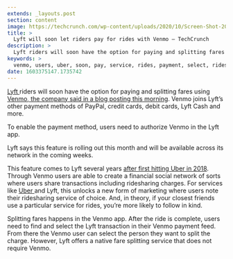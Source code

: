 ```yaml
--- 
extends: _layouts.post 
section: content 
image: https://techcrunch.com/wp-content/uploads/2020/10/Screen-Shot-2020-10-22-at-9.24.50-AM.jpg?w=554 
title: > 
  Lyft will soon let riders pay for rides with Venmo – TechCrunch 
description: > 
  Lyft riders will soon have the option for paying and splitting fares using Venmo, the company said in a blog posting this morning.Through Venmo users are able to create a financial social network of sorts where users share transactions including ridesharing charges.For services like Uber and Lyft, this unlocks a new form of marketing where users note their ridesharing service of choice.After the ride is complete, users need to find and select the Lyft transaction in their Venmo payment feed.However, Lyft offers a native fare splitting service that does not require Venmo. 
keywords: > 
  venmo, users, uber, soon, pay, service, rides, payment, select, ridesharing, lyft, let, techcrunch, riders, splitting, network 
date: 1603375147.1735742 
--- 
```

<div><p id="speakable-summary"><a class="crunchbase-link" href="https://crunchbase.com/organization/lyft" target="_blank">Lyft </a> riders will soon have the option for paying and splitting fares using <a class="crunchbase-link" href="https://crunchbase.com/organization/venmo" target="_blank">Venmo, </a> <a href="https://www.lyft.com/blog/posts/lyft-is-making-paying-for-rides-easier-than-ever-with-the-addition-of-venmo">the company said in a blog posting this morning</a>. Venmo joins Lyft&#8217;s other payment methods of PayPal, credit cards, debit cards, Lyft Cash and more.</p>
<p>To enable the payment method, users need to authorize Venmo in the Lyft app.</p>
<p>Lyft says this feature is rolling out this month and will be available across its network in the coming weeks.</p><p class="piano-inline-promo"></p>
<p>This feature comes to Lyft several years <a href="https://techcrunch.com/2018/07/12/uber-now-lets-you-pay-for-rides-and-food-via-venmo/">after first hitting Uber in 2018</a>. Through Venmo users are able to create a financial social network of sorts where users share transactions including ridesharing charges. For services like <a class="crunchbase-link" href="https://crunchbase.com/organization/uber" target="_blank">Uber </a> and Lyft, this unlocks a new form of marketing where users note their ridesharing service of choice. And, in theory, if your closest friends use a particular service for rides, you&#8217;re more likely to follow in kind.</p>
<p>Splitting fares happens in the Venmo app. After the ride is complete, users need to find and select the Lyft transaction in their Venmo payment feed. From there the Venmo user can select the person they want to split the charge. However, Lyft offers a native fare splitting service that does not require Venmo.</p>
</div>